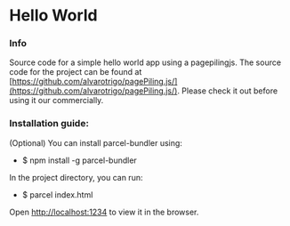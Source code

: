 # Hello World

### Info
Source code for a simple hello world app using a pagepilingjs. The source code for the project can be found at [https://github.com/alvarotrigo/pagePiling.js/](https://github.com/alvarotrigo/pagePiling.js/). Please check it out before using it our commercially.

### Installation guide:
(Optional) You can install parcel-bundler using:
- $ npm install -g parcel-bundler

In the project directory, you can run:
- $ parcel index.html

Open [http://localhost:1234](http://localhost:1234) to view it in the browser.